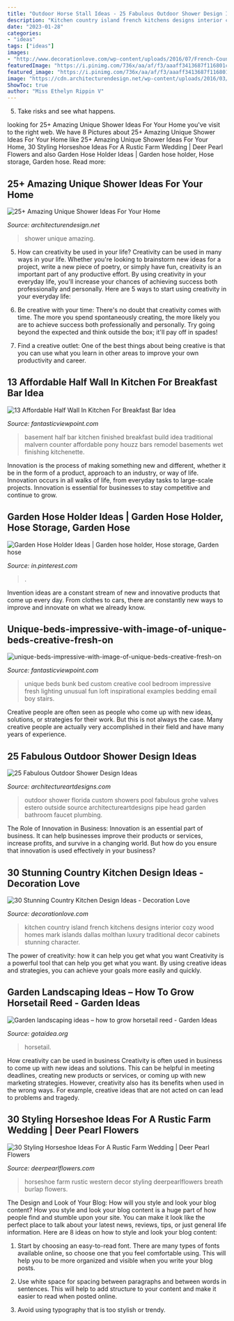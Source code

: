 ```yaml
---
title: "Outdoor Horse Stall Ideas - 25 Fabulous Outdoor Shower Design Ideas"
description: "Kitchen country island french kitchens designs interior cozy wood homes mark islands dallas molthan luxury traditional decor cabinets stunning character"
date: "2023-01-28"
categories:
- "ideas"
tags: ["ideas"]
images:
- "http://www.decorationlove.com/wp-content/uploads/2016/07/French-Country-Kitchen-Island-Ideas.jpg"
featuredImage: "https://i.pinimg.com/736x/aa/af/f3/aaaff3413687f116801cc8bb208980bc.jpg"
featured_image: "https://i.pinimg.com/736x/aa/af/f3/aaaff3413687f116801cc8bb208980bc.jpg"
image: "https://cdn.architecturendesign.net/wp-content/uploads/2016/03/AD-Amazing-Unique-Shower-Ideas-For-Your-Home-20.jpg"
ShowToc: true
author: "Miss Ethelyn Rippin V"
---
```



5. Take risks and see what happens.

	

		
looking for 25+ Amazing Unique Shower Ideas For Your Home you've visit to the right web. We have 8 Pictures about 25+ Amazing Unique Shower Ideas For Your Home like 25+ Amazing Unique Shower Ideas For Your Home, 30 Styling Horseshoe Ideas For A Rustic Farm Wedding | Deer Pearl Flowers and also Garden Hose Holder Ideas | Garden hose holder, Hose storage, Garden hose. Read more:
		
    
## 25+ Amazing Unique Shower Ideas For Your Home

<img loading=lazy src="https://cdn.architecturendesign.net/wp-content/uploads/2016/03/AD-Amazing-Unique-Shower-Ideas-For-Your-Home-20.jpg" onerror="this.onerror=null;this.src='https://tse1.mm.bing.net/th?id=OIP._1EGxbUjhxBi75P-HWNKVgHaLH&amp;pid=15.1';" alt="25+ Amazing Unique Shower Ideas For Your Home">

_Source: architecturendesign.net_

>shower unique amazing. 

	

5. How can creativity be used in your life?
Creativity can be used in many ways in your life. Whether you're looking to brainstorm new ideas for a project, write a new piece of poetry, or simply have fun, creativity is an important part of any productive effort. By using creativity in your everyday life, you'll increase your chances of achieving success both professionally and personally. Here are 5 ways to start using creativity in your everyday life:
1. Be creative with your time: There's no doubt that creativity comes with time. The more you spend spontaneously creating, the more likely you are to achieve success both professionally and personally. Try going beyond the expected and think outside the box; it'll pay off in spades!

2. Find a creative outlet: One of the best things about being creative is that you can use what you learn in other areas to improve your own productivity and career.

    
## 13 Affordable Half Wall In Kitchen For Breakfast Bar Idea

<img loading=lazy src="http://www.fantasticviewpoint.com/wp-content/uploads/2016/08/traditional-basement-634x422.jpg" onerror="this.onerror=null;this.src='https://tse2.mm.bing.net/th?id=OIP.ePthbJo8uMAEc_0H_o9GwQHaE7&amp;pid=15.1';" alt="13 Affordable Half Wall In Kitchen For Breakfast Bar Idea">

_Source: fantasticviewpoint.com_

>basement half bar kitchen finished breakfast build idea traditional malvern counter affordable pony houzz bars remodel basements wet finishing kitchenette. 

	

Innovation is the process of making something new and different, whether it be in the form of a product, approach to an industry, or way of life. Innovation occurs in all walks of life, from everyday tasks to large-scale projects. Innovation is essential for businesses to stay competitive and continue to grow.

    
## Garden Hose Holder Ideas | Garden Hose Holder, Hose Storage, Garden Hose

<img loading=lazy src="https://i.pinimg.com/736x/aa/af/f3/aaaff3413687f116801cc8bb208980bc.jpg" onerror="this.onerror=null;this.src='https://tse3.mm.bing.net/th?id=OIP.VvsbmtIVO8DVC71vZ5vkygHaMq&amp;pid=15.1';" alt="Garden Hose Holder Ideas | Garden hose holder, Hose storage, Garden hose">

_Source: in.pinterest.com_

>. 

	

Invention ideas are a constant stream of new and innovative products that come up every day. From clothes to cars, there are constantly new ways to improve and innovate on what we already know. 

    
## Unique-beds-impressive-with-image-of-unique-beds-creative-fresh-on

<img loading=lazy src="https://www.fantasticviewpoint.com/wp-content/uploads/2017/03/unique-beds-impressive-with-image-of-unique-beds-creative-fresh-on-ideas.jpg" onerror="this.onerror=null;this.src='https://tse1.mm.bing.net/th?id=OIP.6sAtUqxngHi8877fgwYHKAHaFb&amp;pid=15.1';" alt="unique-beds-impressive-with-image-of-unique-beds-creative-fresh-on">

_Source: fantasticviewpoint.com_

>unique beds bunk bed custom creative cool bedroom impressive fresh lighting unusual fun loft inspirational examples bedding email boy stairs. 

	

Creative people are often seen as people who come up with new ideas, solutions, or strategies for their work. But this is not always the case. Many creative people are actually very accomplished in their field and have many years of experience.

    
## 25 Fabulous Outdoor Shower Design Ideas

<img loading=lazy src="https://www.architectureartdesigns.com/wp-content/uploads/2013/08/22-630x840.jpg" onerror="this.onerror=null;this.src='https://tse1.mm.bing.net/th?id=OIP.-VvZ62B737ri1rSURPdzygHaJ4&amp;pid=15.1';" alt="25 Fabulous Outdoor Shower Design Ideas">

_Source: architectureartdesigns.com_

>outdoor shower florida custom showers pool fabulous grohe valves estero outside source architectureartdesigns pipe head garden bathroom faucet plumbing. 

	

The Role of Innovation in Business:
Innovation is an essential part of business. It can help businesses improve their products or services, increase profits, and survive in a changing world. But how do you ensure that innovation is used effectively in your business?

    
## 30 Stunning Country Kitchen Design Ideas - Decoration Love

<img loading=lazy src="http://www.decorationlove.com/wp-content/uploads/2016/07/French-Country-Kitchen-Island-Ideas.jpg" onerror="this.onerror=null;this.src='https://tse1.mm.bing.net/th?id=OIP.dsajDkw3A0cdY41-myFe4AHaLH&amp;pid=15.1';" alt="30 Stunning Country Kitchen Design Ideas - Decoration Love">

_Source: decorationlove.com_

>kitchen country island french kitchens designs interior cozy wood homes mark islands dallas molthan luxury traditional decor cabinets stunning character. 

	

The power of creativity: how it can help you get what you want
Creativity is a powerful tool that can help you get what you want. By using creative ideas and strategies, you can achieve your goals more easily and quickly.

    
## Garden Landscaping Ideas – How To Grow Horsetail Reed - Garden Ideas

<img loading=lazy src="http://www.gotaidea.org/images/201611/how-to-grow-horsetail-reed-patio-design-wood-deck-gravel.jpg" onerror="this.onerror=null;this.src='https://tse2.mm.bing.net/th?id=OIP.iVk_AFzR-2R1enVgaEmbMQHaLK&amp;pid=15.1';" alt="Garden landscaping ideas – how to grow horsetail reed - Garden Ideas">

_Source: gotaidea.org_

>horsetail. 

	

How creativity can be used in business
Creativity is often used in business to come up with new ideas and solutions. This can be helpful in meeting deadlines, creating new products or services, or coming up with new marketing strategies. However, creativity also has its benefits when used in the wrong ways. For example, creative ideas that are not acted on can lead to problems and tragedy.

    
## 30 Styling Horseshoe Ideas For A Rustic Farm Wedding | Deer Pearl Flowers

<img loading=lazy src="http://www.deerpearlflowers.com/wp-content/uploads/2016/02/farm-wedding-with-burlap-babys-breath-and-horseshoe-ideas.jpg" onerror="this.onerror=null;this.src='https://tse3.mm.bing.net/th?id=OIP.b6PvEYZmEmp1uuMez3SNcgHaLH&amp;pid=15.1';" alt="30 Styling Horseshoe Ideas For A Rustic Farm Wedding | Deer Pearl Flowers">

_Source: deerpearlflowers.com_

>horseshoe farm rustic western decor styling deerpearlflowers breath burlap flowers. 

	

The Design and Look of Your Blog: How will you style and look your blog content?
How you style and look your blog content is a huge part of how people find and stumble upon your site. You can make it look like the perfect place to talk about your latest news, reviews, tips, or just general life information. Here are 8 ideas on how to style and look your blog content:
1. Start by choosing an easy-to-read font. There are many types of fonts available online, so choose one that you feel comfortable using. This will help you to be more organized and visible when you write your blog posts.

2. Use white space for spacing between paragraphs and between words in sentences. This will help to add structure to your content and make it easier to read when posted online.

3. Avoid using typography that is too stylish or trendy.

